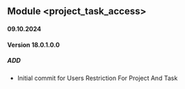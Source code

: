 ## Module <project_task_access>

#### 09.10.2024
#### Version 18.0.1.0.0
##### ADD
- Initial commit for Users Restriction For Project And Task
